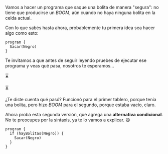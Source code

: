 Vamos a hacer un programa que saque una bolita de manera "segura": no tiene que producirse un _BOOM_, aún cuando no haya ninguna bolita en la celda actual.

Con lo que sabés hasta ahora, probablemente tu primera idea sea hacer algo como esto:

```puppet
program {
  Sacar(Negro)
}
```

Te invitamos a que antes de seguir leyendo pruebes de ejecutar ese programa y veas qué pasa, nosotros te esperamos...

:hourglass:

:hourglass_flowing_sand:

¿Te diste cuenta qué pasó? Funcionó para el primer tablero, porque tenía una bolita, pero hizo _BOOM_ para el segundo, porque estaba vacío, claro.

Ahora probá esta segunda versión, que agrega una **alternativa condicional**. No te preocupes por la sintaxis, ya te lo vamos a explicar. :smile:

```puppet
program {
  if (hayBolitas(Negro)) {
    Sacar(Negro)
  } 
}
```
